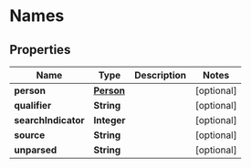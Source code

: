 

# Names


## Properties

| Name | Type | Description | Notes |
|------------ | ------------- | ------------- | -------------|
|**person** | [**Person**](Person.md) |  |  [optional] |
|**qualifier** | **String** |  |  [optional] |
|**searchIndicator** | **Integer** |  |  [optional] |
|**source** | **String** |  |  [optional] |
|**unparsed** | **String** |  |  [optional] |



